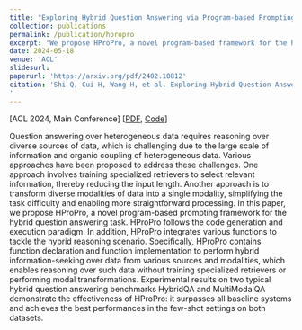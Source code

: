 ```yaml
---
title: "Exploring Hybrid Question Answering via Program-based Prompting"
collection: publications
permalink: /publication/hpropro
excerpt: 'We propose HProPro, a novel program-based framework for the hybrid question answering task.'
date: 2024-05-18
venue: 'ACL'
slidesurl:
paperurl: 'https://arxiv.org/pdf/2402.10812'
citation: 'Shi Q, Cui H, Wang H, et al. Exploring Hybrid Question Answering via Program-based Prompting[J]. arXiv preprint arXiv:2402.10812, 2024.
'
---
```

[ACL 2024, Main Conference] [[PDF](https://arxiv.org/pdf/2402.10812), [Code](https://github.com/qshi95/HProPro)]

Question answering over heterogeneous data requires reasoning over diverse sources of data, which is challenging due to the large scale of information and organic coupling of heterogeneous data. Various approaches have been proposed to address these challenges. One approach involves training specialized retrievers to select relevant information, thereby reducing the input length. Another approach is to transform diverse modalities of data into a single modality, simplifying the task difficulty and enabling more straightforward processing. In this paper, we propose HProPro, a novel program-based prompting framework for the hybrid question answering task. HProPro follows the code generation and execution paradigm. In addition, HProPro integrates various functions to tackle the hybrid reasoning scenario. Specifically, HProPro contains function declaration and function implementation to perform hybrid information-seeking over data from various sources and modalities, which enables reasoning over such data without training specialized retrievers or performing modal transformations. Experimental results on two typical hybrid question answering benchmarks HybridQA and MultiModalQA demonstrate the effectiveness of HProPro: it surpasses all baseline systems and achieves the best performances in the few-shot settings on both datasets.

